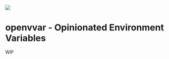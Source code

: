 ![](https://github.com/fogodev/openvvar/workflows/.github/workflows/unit_tests.yaml/badge.svg)

# openvvar - Opinionated Environment Variables

WIP